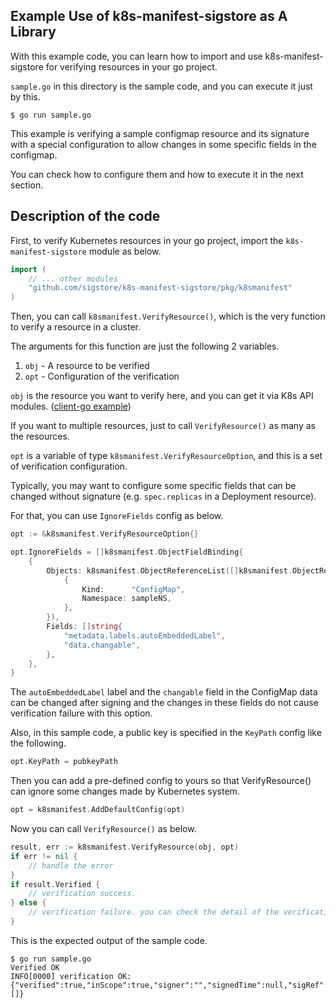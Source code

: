 ## Example Use of k8s-manifest-sigstore as A Library

With this example code, you can learn how to import and use k8s-manifest-sigstore for verifying resources in your go project.

`sample.go` in this directory is the sample code, and you can execute it just by this.

```
$ go run sample.go
```

This example is verifying a sample configmap resource and its signature with a special configuration to allow changes in some specific fields in the configmap.

You can check how to configure them and how to execute it in the next section. 

## Description of the code

First, to verify Kubernetes resources in your go project, import the `k8s-manifest-sigstore` module as below.

```go
import (
    // ... other modules
    "github.com/sigstore/k8s-manifest-sigstore/pkg/k8smanifest"
)
```

Then, you can call `k8smanifest.VerifyResource()`, which is the very function to verify a resource in a cluster.

The arguments for this function are just the following 2 variables.

1. `obj` - A resource to be verified
1. `opt` - Configuration of the verification

`obj` is the resource you want to verify here, and you can get it via K8s API modules. ([client-go example](https://github.com/kubernetes/client-go#how-to-use-it))

If you want to multiple resources, just to call `VerifyResource()` as many as the resources.

`opt` is a variable of type `k8smanifest.VerifyResourceOption`, and this is a set of verification configuration.

Typically, you may want to configure some specific fields that can be changed without signature (e.g. `spec.replicas` in a Deployment resource).

For that, you can use `IgnoreFields` config as below.

```go
opt := &k8smanifest.VerifyResourceOption{}

opt.IgnoreFields = []k8smanifest.ObjectFieldBinding{
    {
        Objects: k8smanifest.ObjectReferenceList([]k8smanifest.ObjectReference{
            {
                Kind:      "ConfigMap",
                Namespace: sampleNS,
            },
        }),
        Fields: []string{
            "metadata.labels.autoEmbeddedLabel",
            "data.changable",
        },
    },
}
```

The `autoEmbeddedLabel` label and the `changable` field in the ConfigMap data can be changed after signing and the changes in these fields do not cause verification failure with this option.

Also, in this sample code, a public key is specified in the `KeyPath` config like the following.

```go
opt.KeyPath = pubkeyPath
```

Then you can add a pre-defined config to yours so that VerifyResource() can ignore some changes made by Kubernetes system.

```go
opt = k8smanifest.AddDefaultConfig(opt)
```

Now you can call `VerifyResource()` as below.

```go
result, err := k8smanifest.VerifyResource(obj, opt)
if err != nil {
	// handle the error
}
if result.Verified {
    // verification success.
} else {
    // verification failure. you can check the detail of the verification by the `result` variable. 
}
```

This is the expected output of the sample code.

```
$ go run sample.go
Verified OK
INFO[0000] verification OK: {"verified":true,"inScope":true,"signer":"","signedTime":null,"sigRef":"__embedded_in_annotation__","diff":null,"containerImages":[]}
```

